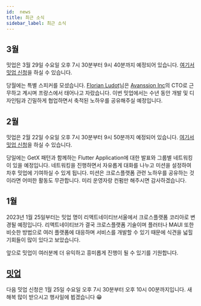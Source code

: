```yaml
---
id:  news
title: 최근 소식
sidebar_label: 최근 소식
---
```


## 3월
밋업은 3월 29일 수요일 오후 7시 30분부터 9시 40분까지 예정되어 있습니다.
[여기서 밋업 신청](https://www.meetup.com/ko-KR/crossplatformkorea/events/291975474)을 하실 수 있습니다.

당월에는 특별 스피커를 모셨습니다. [Florian Ludot](https://github.com/florianldt)님은 [Avanssion Inc](https://avanssion.com)의 CTO로 근무하고 계시며 프랑스에서 태어나고 자랐습니다. 이번 밋업에서는 수년 동안 개발 및 디자인팀과 긴밀하게 협업하면서 축적된 노하우를 공유해주실 예정입니다.

## 2월
밋업은 2월 22일 수요일 오후 7시 30분부터 9시 50분까지 예정되어 있습니다.
[여기서 밋업 신청](https://www.meetup.com/ko-KR/crossplatformkorea/events/291351883)을 하실 수 있습니다.

당일에는 GetX 패턴과 함께하는 Flutter Application에 대한 발표와 그룹별 네트워킹이 있을 예정입니다. 네트워킹을 진행하면서 자유롭게 대화를 나누고 미션을 설정하여 차후 밋업에 기여하실 수 있게 됩니다.
미션은 크로스플랫폼 관련 노하우를 공유하는 것이라면 어떠한 활동도 무관합니다. 미리 운영자랑 컨펌만 해주시면 감사하겠습니다.

## 1월

2023년 1월 25일부터는 밋업 명이 리액트네이티브서울에서 크로스플랫폼 코리아로 변경될 예정입니다.
리액트네이티브가 결국 크로스플랫폼 기술이며 플러터나 MAUI 또한 비슷한 방법으로 여러 플랫폼에 대응하며 서비스를 개발할 수 있기 때문에 식견을 넓힐 기회들이 많이 있다고 보았습니다.

앞으로 밋업이 여러분께 더 유익하고 흥미롭게 진행이 될 수 있기를 기원합니다.

## [밋업](https://www.meetup.com/ko-KR/crossplatformkorea/events/290799845)

다음 밋업 신청은 1월 25일 수요일 오후 7시 30분부터 오후 10시 00분까지입니다. 새해복 많이 받으시고 행사일에 뵙겠습니다 😁

